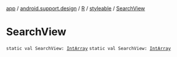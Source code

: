 [app](../../../index.md) / [android.support.design](../../index.md) / [R](../index.md) / [styleable](index.md) / [SearchView](.)

# SearchView

`static val SearchView: `[`IntArray`](https://kotlinlang.org/api/latest/jvm/stdlib/kotlin/-int-array/index.html)
`static val SearchView: `[`IntArray`](https://kotlinlang.org/api/latest/jvm/stdlib/kotlin/-int-array/index.html)